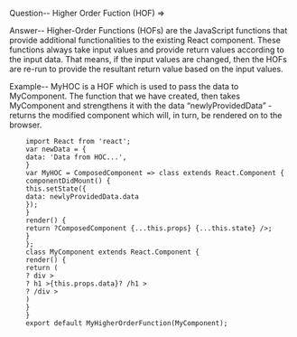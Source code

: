 Question--  Higher Order Fuction (HOF) =>


Answer--
        Higher-Order Functions (HOFs) are the JavaScript functions that provide additional functionalities to the existing React component. These functions always take input values and provide return values according to the input data. That means, if the input values are changed, then the HOFs are re-run to provide the resultant return value based on the input values.

Example--
         MyHOC is a HOF which is used to pass the data to MyComponent. The function that we have created, then takes MyComponent and strengthens it with the data “newlyProvidedData” - returns the modified component which will, in turn, be rendered on to the browser.


        import React from 'react';
        var newData = {
        data: 'Data from HOC...',
        }
        var MyHOC = ComposedComponent => class extends React.Component {
        componentDidMount() {
        this.setState({
        data: newlyProvidedData.data
        });
        }
        render() {
        return ?ComposedComponent {...this.props} {...this.state} />;
        }
        };
        class MyComponent extends React.Component {
        render() {
        return (
        ? div >
        ? h1 >{this.props.data}? /h1 >
        ? /div >
        )
        }
        }
        export default MyHigherOrderFunction(MyComponent);